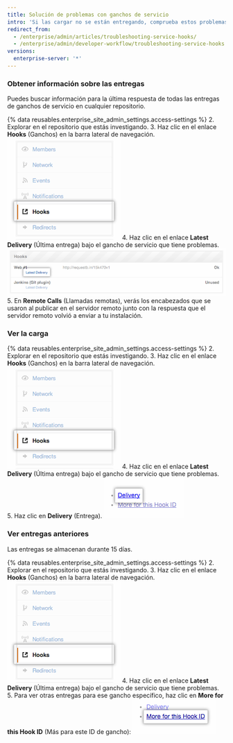 ```yaml
---
title: Solución de problemas con ganchos de servicio
intro: 'Si las cargar no se están entregando, comprueba estos problemas comunes.'
redirect_from:
  - /enterprise/admin/articles/troubleshooting-service-hooks/
  - /enterprise/admin/developer-workflow/troubleshooting-service-hooks
versions:
  enterprise-server: '*'
---
```


### Obtener información sobre las entregas

Puedes buscar información para la última respuesta de todas las entregas de ganchos de servicio en cualquier repositorio.

{% data reusables.enterprise_site_admin_settings.access-settings %}
2. Explorar en el repositorio que estás investigando.
3. Haz clic en el enlace **Hooks** (Ganchos) en la barra lateral de navegación. ![Barra lateral de ganchos](/assets/images/enterprise/settings/Enterprise-Hooks-Sidebar.png)
4. Haz clic en el enlace **Latest Delivery** (Última entrega) bajo el gancho de servicio que tiene problemas. ![Detalles de ganchos](/assets/images/enterprise/settings/Enterprise-Hooks-Details.png)
5. En **Remote Calls** (Llamadas remotas), verás los encabezados que se usaron al publicar en el servidor remoto junto con la respuesta que el servidor remoto volvió a enviar a tu instalación.

### Ver la carga

{% data reusables.enterprise_site_admin_settings.access-settings %}
2. Explorar en el repositorio que estás investigando.
3. Haz clic en el enlace **Hooks** (Ganchos) en la barra lateral de navegación. ![Barra lateral de ganchos](/assets/images/enterprise/settings/Enterprise-Hooks-Sidebar.png)
4. Haz clic en el enlace **Latest Delivery** (Última entrega) bajo el gancho de servicio que tiene problemas.
5. Haz clic en **Delivery** (Entrega). ![Ver la carga](/assets/images/enterprise/settings/Enterprise-Hooks-Payload.png)

### Ver entregas anteriores

Las entregas se almacenan durante 15 días.

{% data reusables.enterprise_site_admin_settings.access-settings %}
2. Explorar en el repositorio que estás investigando.
3. Haz clic en el enlace **Hooks** (Ganchos) en la barra lateral de navegación. ![Barra lateral de ganchos](/assets/images/enterprise/settings/Enterprise-Hooks-Sidebar.png)
4. Haz clic en el enlace **Latest Delivery** (Última entrega) bajo el gancho de servicio que tiene problemas.
5. Para ver otras entregas para ese gancho específico, haz clic en **More for this Hook ID** (Más para este ID de gancho): ![Ver más entregas](/assets/images/enterprise/settings/Enterprise-Hooks-More-Deliveries.png)
